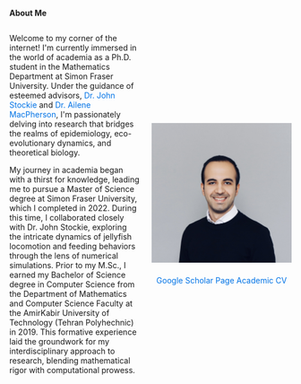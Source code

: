 **About Me**

<div style="display: flex; align-items: center; justify-content: space-between;">

<div style="margin-right: 20px;">
  
Welcome to my corner of the internet! I'm currently immersed in the world of academia as a Ph.D. student in the Mathematics Department at Simon Fraser University. Under the guidance of esteemed advisors, <a href="[https://www.math.sfu.ca/~stockie/](https://www.sfu.ca/~jstockie/)" target="_blank" style="text-decoration: none; color: #0073e6;">Dr. John Stockie</a> and <a href="[[https://www.math.sfu.ca/~stockie/](https://www.sfu.ca/~jstockie/)](https://amacp.github.io)" target="_blank" style="text-decoration: none; color: #0073e6;">Dr. Ailene MacPherson</a>, I'm passionately delving into research that bridges the realms of epidemiology, eco-evolutionary dynamics, and theoretical biology.<br>

My journey in academia began with a thirst for knowledge, leading me to pursue a Master of Science degree at Simon Fraser University, which I completed in 2022. During this time, I collaborated closely with Dr. John Stockie, exploring the intricate dynamics of jellyfish locomotion and feeding behaviors through the lens of numerical simulations. Prior to my M.Sc., I earned my Bachelor of Science degree in Computer Science from the Department of Mathematics and Computer Science Faculty at the AmirKabir University of Technology (Tehran Polyhechnic) in 2019. This formative experience laid the groundwork for my interdisciplinary approach to research, blending mathematical rigor with computational prowess.

</div>

<div style="text-align: center;">
<img src="about.jpg" alt="Mahdi Salehzadeh" style="max-width: 250px; margin-bottom: 20px;"><br>
<a href="https://scholar.google.com/citations?user=wQ4KU-YAAAAJ&hl=en" target="_blank" style="text-decoration: none; color: #0073e6; margin-bottom: 20px; ">Google Scholar Page</a>
<a href="cv.pdf" target="_blank" style="text-decoration: none; color: #0073e6; margin-top: 10px;">Academic CV</a>

</div>

</div>
